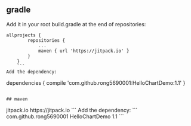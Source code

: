 
## gradle 
Add it in your root build.gradle at the end of repositories:
```
allprojects {
    	repositories {
			...
			maven { url 'https://jitpack.io' }
		}
	}
    ```
Add the dependency:
```
dependencies {
		compile 'com.github.rong5690001:HelloChartDemo:1.1'
}
```
  
## maven 
```
<repositories>
	<repository>
		<id>jitpack.io</id>
		<url>https://jitpack.io</url>
	</repository>
</repositories>
```
Add the dependency:
```
<dependency>
  	<groupId>com.github.rong5690001</groupId>
	<artifactId>HelloChartDemo</artifactId>
	<version>1.1</version>
</dependency>
```

